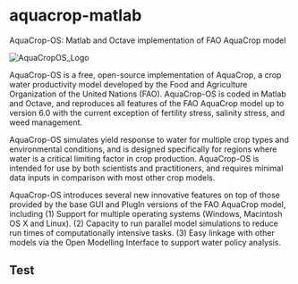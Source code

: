 # aquacrop-matlab
AquaCrop-OS: Matlab and Octave implementation of FAO AquaCrop model

![AquaCropOS_Logo](https://user-images.githubusercontent.com/80771515/182115011-5eb88387-496f-4fbb-ae69-e27ea60873be.png)

AquaCrop-OS is a free, open-source implementation of AquaCrop, a crop water productivity model developed by the Food and Agriculture Organization of the United Nations (FAO). AquaCrop-OS is coded in Matlab and Octave, and reproduces all features of the FAO AquaCrop model up to version 6.0 with the current exception of fertility stress, salinity stress, and weed management. 

AquaCrop-OS simulates yield response to water for multiple crop types and environmental conditions, and is designed specifically for regions where water is a critical limiting factor in crop production. AquaCrop-OS is intended for use by both scientists and practitioners, and requires minimal data inputs in comparison with most other crop models.

AquaCrop-OS introduces several new innovative features on top of those provided by the base GUI and PlugIn versions of the FAO AquaCrop model, including
(1) Support for multiple operating systems (Windows, Macintosh OS X and Linux).
(2) Capacity to run parallel model simulations to reduce run times of computationally intensive tasks.
(3) Easy linkage with other models via the Open Modelling Interface to support water policy analysis.

## Test
